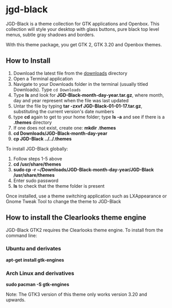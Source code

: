 # jgd-black
JGD-Black is a theme collection for GTK applications and Openbox. This collection will style your desktop with glass buttons, pure black top level menus, subtle gray shadows and borders.

With this theme package, you get GTK 2, GTK 3.20 and Openbox themes.

## How to Install

1. Download the latest file from the [downloads](https://github.com/jgpws/jgd-black/tree/master/downloads) directory
2. Open a Terminal application
3. Navigate to your Downloads folder in the terminal (usually titled Downloads). Type `cd Downloads`
4. Type **ls** and look for **JGD-Black-month-day-year.tar.gz**, where month, day and year represent when the file was last updated
5. Untar the file by typing **tar -zxvf JGD-Black-01-01-17.tar.gz**, substituting the current version's date numbers
6. type **cd** again to get to your home folder; type **ls -a** and see if there is a **.themes** directory
7. If one does not exist, create one: **mkdir .themes**
8. **cd Downloads/JGD-Black-month-day-year**
9. **cp JGD-Black ../../.themes**

To install JGD-Black globally:

1. Follow steps 1-5 above
2. **cd /usr/share/themes**
3. **sudo cp -r ~/Downloads/JGD-Black-month-day-year/JGD-Black /usr/share/themes**
4. Enter sudo password
5. **ls** to check that the theme folder is present

Once installed, use a theme switching application such as LXAppearance or Gnome Tweak Tool to change the theme to JGD-Black

## How to install the Clearlooks theme engine

JGD-Black GTK2 requires the Clearlooks theme engine. To install from the command line:

### Ubuntu and derivates

**apt-get install gtk-engines**

### Arch Linux and derivatives

**sudo pacman -S gtk-engines**

Note: The GTK3 version of this theme only works version 3.20 and upwards.
